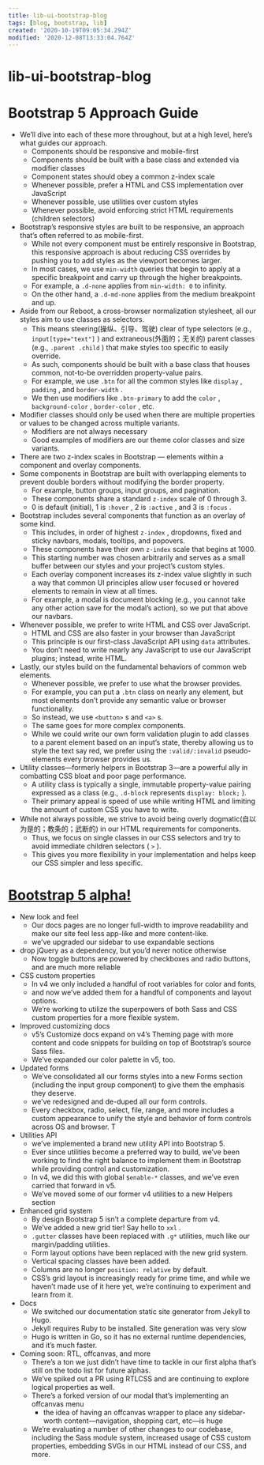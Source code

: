```yaml
---
title: lib-ui-bootstrap-blog
tags: [blog, bootstrap, lib]
created: '2020-10-19T09:05:34.294Z'
modified: '2020-12-08T13:33:04.764Z'
---
```


# lib-ui-bootstrap-blog

# Bootstrap 5 Approach Guide

- We’ll dive into each of these more throughout, but at a high level, here’s what guides our approach.
  - Components should be responsive and mobile-first
  - Components should be built with a base class and extended via modifier classes
  - Component states should obey a common z-index scale
  - Whenever possible, prefer a HTML and CSS implementation over JavaScript
  - Whenever possible, use utilities over custom styles
  - Whenever possible, avoid enforcing strict HTML requirements (children selectors)
- Bootstrap’s responsive styles are built to be responsive, an approach that’s often referred to as mobile-first. 
  - While not every component must be entirely responsive in Bootstrap, this responsive approach is about reducing CSS overrides by pushing you to add styles as the viewport becomes larger.
  - In most cases, we use `min-width` queries that begin to apply at a specific breakpoint and carry up through the higher breakpoints. 
  - For example, a `.d-none` applies from `min-width: 0` to infinity. 
  - On the other hand, a `.d-md-none` applies from the medium breakpoint and up.
- Aside from our Reboot, a cross-browser normalization stylesheet, all our styles aim to use classes as selectors. 
  - This means steering(操纵、引导、驾驶) clear of type selectors (e.g., `input[type="text"]` ) and extraneous(外面的；无关的) parent classes (e.g., `.parent .child` ) that make styles too specific to easily override.
  - As such, components should be built with a base class that houses common, not-to-be overridden property-value pairs. 
  - For example, we use `.btn` for all the common styles like `display` , `padding` , and `border-width` . 
  - We then use modifiers like `.btn-primary` to add the `color` , `background-color` , `border-color` , etc.
- Modifier classes should only be used when there are multiple properties or values to be changed across multiple variants. 
  - Modifiers are not always necessary
  - Good examples of modifiers are our theme color classes and size variants.
- There are two z-index scales in Bootstrap — elements within a component and overlay components.
- Some components in Bootstrap are built with overlapping elements to prevent double borders without modifying the border property. 
  - For example, button groups, input groups, and pagination.
  - These components share a standard `z-index` scale of 0 through 3.
  - 0 is default (initial), 1 is `:hover` , 2 is `:active` , and 3 is `:focus` .
- Bootstrap includes several components that function as an overlay of some kind. 
  - This includes, in order of highest `z-index` , dropdowns, fixed and sticky navbars, modals, tooltips, and popovers. 
  - These components have their own `z-index` scale that begins at 1000. 
  - This starting number was chosen arbitrarily and serves as a small buffer between our styles and your project’s custom styles.
  - Each overlay component increases its z-index value slightly in such a way that common UI principles allow user focused or hovered elements to remain in view at all times. 
  - For example, a modal is document blocking (e.g., you cannot take any other action save for the modal’s action), so we put that above our navbars.
- Whenever possible, we prefer to write HTML and CSS over JavaScript. 
  - HTML and CSS are also faster in your browser than JavaScript
  - This principle is our first-class JavaScript API using `data` attributes. 
  - You don’t need to write nearly any JavaScript to use our JavaScript plugins; instead, write HTML.
- Lastly, our styles build on the fundamental behaviors of common web elements. 
  - Whenever possible, we prefer to use what the browser provides. 
  - For example, you can put a `.btn` class on nearly any element, but most elements don’t provide any semantic value or browser functionality. 
  - So instead, we use `<button>` s and `<a>` s.
  - The same goes for more complex components. 
  - While we could write our own form validation plugin to add classes to a parent element based on an input’s state, thereby allowing us to style the text say red, we prefer using the `:valid/:invalid` pseudo-elements every browser provides us.
- Utility classes—formerly helpers in Bootstrap 3—are a powerful ally in combatting CSS bloat and poor page performance. 
  - A utility class is typically a single, immutable property-value pairing expressed as a class (e.g., `.d-block` represents `display: block;` ). 
  - Their primary appeal is speed of use while writing HTML and limiting the amount of custom CSS you have to write.
- While not always possible, we strive to avoid being overly dogmatic(自以为是的；教条的；武断的) in our HTML requirements for components. 
  - Thus, we focus on single classes in our CSS selectors and try to avoid immediate children selectors ( `>` ). 
  - This gives you more flexibility in your implementation and helps keep our CSS simpler and less specific.

# [Bootstrap 5 alpha!](https://blog.getbootstrap.com/2020/06/16/bootstrap-5-alpha/)

- New look and feel
  - Our docs pages are no longer full-width to improve readability and make our site feel less app-like and more content-like.
  - we’ve upgraded our sidebar to use expandable sections
- drop jQuery as a dependency, but you’d never notice otherwise
  - Now toggle buttons are powered by checkboxes and radio buttons, and are much more reliable
- CSS custom properties
  - In v4 we only included a handful of root variables for color and fonts, 
  - and now we’ve added them for a handful of components and layout options.
  - We’re working to utilize the superpowers of both Sass and CSS custom properties for a more flexible system.
- Improved customizing docs
  - v5’s Customize docs expand on v4’s Theming page with more content and code snippets for building on top of Bootstrap’s source Sass files. 
  - We’ve expanded our color palette in v5, too. 
- Updated forms
  - We’ve consolidated all our forms styles into a new Forms section (including the input group component) to give them the emphasis they deserve.
  - we’ve redesigned and de-duped all our form controls.
  - Every checkbox, radio, select, file, range, and more includes a custom appearance to unify the style and behavior of form controls across OS and browser. T
- Utilities API
  - we’ve implemented a brand new utility API into Bootstrap 5.
  - Ever since utilities become a preferred way to build, we’ve been working to find the right balance to implement them in Bootstrap while providing control and customization. 
  - In v4, we did this with global `$enable-*` classes, and we’ve even carried that forward in v5.
  - We’ve moved some of our former v4 utilities to a new Helpers section
- Enhanced grid system
  - By design Bootstrap 5 isn’t a complete departure from v4.
  - We’ve added a new grid tier! Say hello to `xxl` .
  - `.gutter` classes have been replaced with `.g*` utilities, much like our margin/padding utilities. 
  - Form layout options have been replaced with the new grid system.
  - Vertical spacing classes have been added.
  - Columns are no longer `position: relative` by default.
  - CSS’s grid layout is increasingly ready for prime time, and while we haven’t made use of it here yet, we’re continuing to experiment and learn from it.
- Docs
  - We switched our documentation static site generator from Jekyll to Hugo. 
  - Jekyll requires Ruby to be installed. Site generation was very slow
  - Hugo is written in Go, so it has no external runtime dependencies, and it’s much faster. 
- Coming soon: RTL, offcanvas, and more
  - There’s a ton we just didn’t have time to tackle in our first alpha that’s still on the todo list for future alphas. 
  - We’ve spiked out a PR using RTLCSS and are continuing to explore logical properties as well.
  - There’s a forked version of our modal that’s implementing an offcanvas menu
    - the idea of having an offcanvas wrapper to place any sidebar-worth content—navigation, shopping cart, etc—is huge
  - We’re evaluating a number of other changes to our codebase, including the Sass module system, increased usage of CSS custom properties, embedding SVGs in our HTML instead of our CSS, and more.
